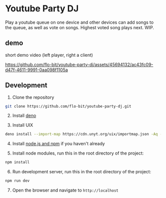 # Youtube Party DJ

Play a youtube queue on one device and other devices can add songs to the queue, as well as vote on songs. Highest voted song plays next. WIP.

## demo

short demo video (left player, right a client)


https://github.com/flo-bit/youtube-party-dj/assets/45694132/ac43fc09-d47f-4611-9991-0aa098f1105a


## Development

1. Clone the repository

```bash
git clone https://github.com/flo-bit/youtube-party-dj.git
```

2. Install [deno](https://docs.deno.com/runtime/manual/getting_started/installation)

3. Install UIX

```bash
deno install --import-map https://cdn.unyt.org/uix/importmap.json -Aq -n uix https://cdn.unyt.org/uix/run.ts
```

4. Install [node.js and npm](https://docs.npmjs.com/downloading-and-installing-node-js-and-npm) if you haven't already

5. Install node modules, run this in the root directory of the project:

```bash
npm install
```

6. Run development server, run this in the root directory of the project:

```bash
npm run dev
```

7. Open the browser and navigate to `http://localhost`
